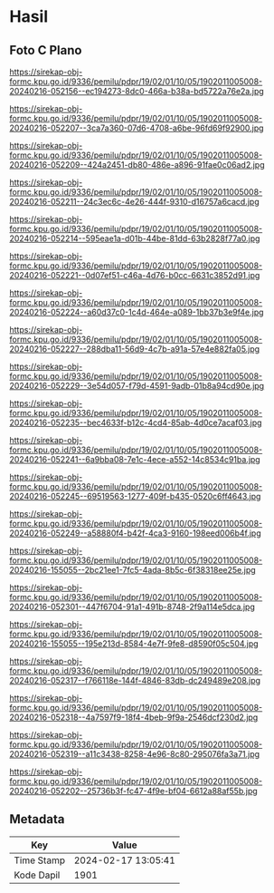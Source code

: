 # Hasil

## Foto C Plano

https://sirekap-obj-formc.kpu.go.id/9336/pemilu/pdpr/19/02/01/10/05/1902011005008-20240216-052156--ec194273-8dc0-466a-b38a-bd5722a76e2a.jpg

https://sirekap-obj-formc.kpu.go.id/9336/pemilu/pdpr/19/02/01/10/05/1902011005008-20240216-052207--3ca7a360-07d6-4708-a6be-96fd69f92900.jpg

https://sirekap-obj-formc.kpu.go.id/9336/pemilu/pdpr/19/02/01/10/05/1902011005008-20240216-052209--424a2451-db80-486e-a896-91fae0c06ad2.jpg

https://sirekap-obj-formc.kpu.go.id/9336/pemilu/pdpr/19/02/01/10/05/1902011005008-20240216-052211--24c3ec6c-4e26-444f-9310-d16757a6cacd.jpg

https://sirekap-obj-formc.kpu.go.id/9336/pemilu/pdpr/19/02/01/10/05/1902011005008-20240216-052214--595eae1a-d01b-44be-81dd-63b2828f77a0.jpg

https://sirekap-obj-formc.kpu.go.id/9336/pemilu/pdpr/19/02/01/10/05/1902011005008-20240216-052221--0d07ef51-c46a-4d76-b0cc-6631c3852d91.jpg

https://sirekap-obj-formc.kpu.go.id/9336/pemilu/pdpr/19/02/01/10/05/1902011005008-20240216-052224--a60d37c0-1c4d-464e-a089-1bb37b3e9f4e.jpg

https://sirekap-obj-formc.kpu.go.id/9336/pemilu/pdpr/19/02/01/10/05/1902011005008-20240216-052227--288dba11-56d9-4c7b-a91a-57e4e882fa05.jpg

https://sirekap-obj-formc.kpu.go.id/9336/pemilu/pdpr/19/02/01/10/05/1902011005008-20240216-052229--3e54d057-f79d-4591-9adb-01b8a94cd90e.jpg

https://sirekap-obj-formc.kpu.go.id/9336/pemilu/pdpr/19/02/01/10/05/1902011005008-20240216-052235--bec4633f-b12c-4cd4-85ab-4d0ce7acaf03.jpg

https://sirekap-obj-formc.kpu.go.id/9336/pemilu/pdpr/19/02/01/10/05/1902011005008-20240216-052241--6a9bba08-7e1c-4ece-a552-14c8534c91ba.jpg

https://sirekap-obj-formc.kpu.go.id/9336/pemilu/pdpr/19/02/01/10/05/1902011005008-20240216-052245--69519563-1277-409f-b435-0520c6ff4643.jpg

https://sirekap-obj-formc.kpu.go.id/9336/pemilu/pdpr/19/02/01/10/05/1902011005008-20240216-052249--a58880f4-b42f-4ca3-9160-198eed006b4f.jpg

https://sirekap-obj-formc.kpu.go.id/9336/pemilu/pdpr/19/02/01/10/05/1902011005008-20240216-155055--2bc21ee1-7fc5-4ada-8b5c-6f38318ee25e.jpg

https://sirekap-obj-formc.kpu.go.id/9336/pemilu/pdpr/19/02/01/10/05/1902011005008-20240216-052301--447f6704-91a1-491b-8748-2f9a114e5dca.jpg

https://sirekap-obj-formc.kpu.go.id/9336/pemilu/pdpr/19/02/01/10/05/1902011005008-20240216-155055--195e213d-8584-4e7f-9fe8-d8590f05c504.jpg

https://sirekap-obj-formc.kpu.go.id/9336/pemilu/pdpr/19/02/01/10/05/1902011005008-20240216-052317--f766118e-144f-4846-83db-dc249489e208.jpg

https://sirekap-obj-formc.kpu.go.id/9336/pemilu/pdpr/19/02/01/10/05/1902011005008-20240216-052318--4a7597f9-18f4-4beb-9f9a-2546dcf230d2.jpg

https://sirekap-obj-formc.kpu.go.id/9336/pemilu/pdpr/19/02/01/10/05/1902011005008-20240216-052319--a11c3438-8258-4e96-8c80-295076fa3a71.jpg

https://sirekap-obj-formc.kpu.go.id/9336/pemilu/pdpr/19/02/01/10/05/1902011005008-20240216-052202--25736b3f-fc47-4f9e-bf04-6612a88af55b.jpg


## Metadata

| Key        | Value               |
| ---------- | ------------------- |
| Time Stamp | 2024-02-17 13:05:41 |
| Kode Dapil | 1901                |



